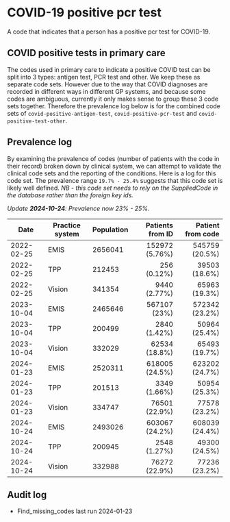 # COVID-19 positive pcr test

A code that indicates that a person has a positive pcr test for COVID-19.

## COVID positive tests in primary care

The codes used in primary care to indicate a positive COVID test can be split into 3 types: antigen test, PCR test and other. We keep these as separate code sets. However due to the way that COVID diagnoses are recorded in different ways in different GP systems, and because some codes are ambiguous, currently it only makes sense to group these 3 code sets together. Therefore the prevalence log below is for the combined code sets of `covid-positive-antigen-test`, `covid-positive-pcr-test` and `covid-positive-test-other`.

## Prevalence log

By examining the prevalence of codes (number of patients with the code in their record) broken down by clinical system, we can attempt to validate the clinical code sets and the reporting of the conditions. Here is a log for this code set. The prevalence range `19.7% - 25.4%` suggests that this code set is likely well defined. _NB - this code set needs to rely on the SuppliedCode in the database rather than the foreign key ids._

_Update **2024-10-24**: Prevalence now 23% - 25%._

| Date       | Practice system | Population | Patients from ID | Patient from code |
| ---------- | --------------- | ---------- | ---------------: | ----------------: |
| 2022-02-25 | EMIS            | 2656041    |   152972 (5.76%) |    545759 (20.5%) |
| 2022-02-25 | TPP             | 212453     |      256 (0.12%) |     39503 (18.6%) |
| 2022-02-25 | Vision          | 341354     |     9440 (2.77%) |     65963 (19.3%) |
| 2023-10-04 | EMIS            | 2465646    |     567107 (23%) |    572342 (23.2%) |
| 2023-10-04 | TPP             | 200499     |     2840 (1.42%) |     50964 (25.4%) |
| 2023-10-04 | Vision          | 332029     |    62534 (18.8%) |     65493 (19.7%) |
| 2024-01-23 | EMIS            | 2520311    |   618005 (24.5%) |    623202 (24.7%) |
| 2024-01-23 | TPP             | 201513     |     3349 (1.66%) |     50954 (25.3%) |
| 2024-01-23 | Vision          | 334747     |    76501 (22.9%) |     77578 (23.2%) |
| 2024-10-24 | EMIS 		   | 2493026 	| 	603067 (24.2%) | 	608039 (24.4%) | 
| 2024-10-24 | TPP 			   | 200945 	|     2548 (1.27%) | 	 49300 (24.5%) | 
| 2024-10-24 | Vision 		   | 332988 	|    76272 (22.9%) | 	 77236 (23.2%) | 

## Audit log

- Find_missing_codes last run 2024-01-23
